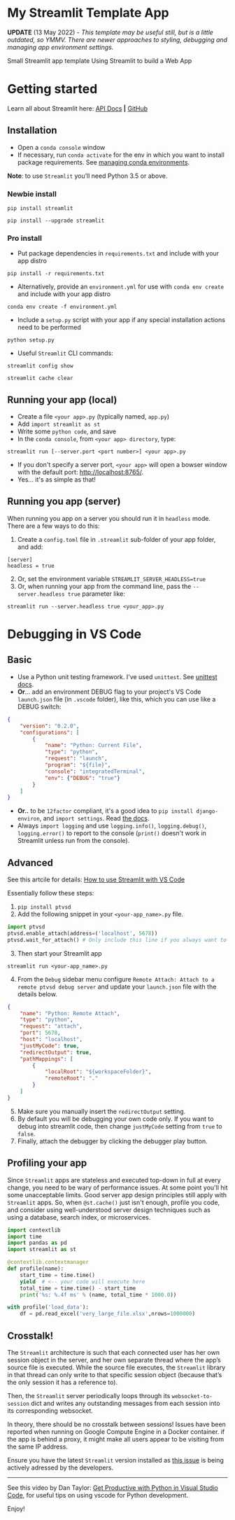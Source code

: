 # My Streamlit Template App

**UPDATE** (13 May 2022) - _This template may be useful still, but is a little outdated, so YMMV. There are newer approaches to styling, debugging and managing app environment settings._

Small Streamlit app template Using Streamlit to build a Web App 

# Getting started

Learn all about Streamlit here: [API Docs](https://docs.streamlit.io/index.html) **|** [GitHub](https://github.com/streamlit/streamlit)

## Installation

* Open a `conda console` window
* If necessary, run `conda activate` for the env in which you want to install package requirements. See [managing conda environments](https://docs.conda.io/projects/conda/en/latest/user-guide/tasks/manage-environments.html).

**Note**: to use `Streamlit` you’ll need Python 3.5 or above.

### Newbie install

`pip install streamlit`

`pip install --upgrade streamlit`

### Pro install

* Put package dependencies in `requirements.txt` and include with your app distro

`pip install -r requirements.txt`

* Alternatively, provide an `environment.yml` for use with `conda env create` and include with your app distro

`conda env create -f environment.yml`

* Include a `setup.py` script with your app if any special installation actions need to be performed

`python setup.py`

* Useful `Streamlit` CLI commands:

`streamlit config show`

`streamlit cache clear`

## Running your app (local)

* Create a file `<your app>.py` (typically named, `app.py`)
* Add `import streamlit as st`
* Write some `python code`, and save
* In the `conda console`, from `<your app> directory`, type:

`streamlit run [--server.port <port number>] <your app>.py`

* If you don't specify a server port, `<your app>` will open a bowser window with the default port: [http://localhost:8765/](http://localhost:8765/).
* Yes... it's as simple as that!

## Running you app (server)

When running you app on a server you should run it in `headless` mode. There are a few ways to do this:

1. Create a `config.toml` file in `.streamlit` sub-folder of your app folder, and add:

```
[server]
headless = true
```

2. Or, set the environment variable `STREAMLIT_SERVER_HEADLESS=true`
3. Or, when running your app from the command line, pass the `--server.headless true` parameter like:

`streamlit run --server.headless true <your_app>.py `

# Debugging in VS Code

## Basic

* Use a Python unit testing framework. I've used `unittest`. See [unittest docs](https://docs.python.org/2/library/unittest.html).
* **Or**... add an environment DEBUG flag to your project's VS Code `launch.json` file (in `.vscode` folder), like this, which you can use like a DEBUG switch:

```json
{
    "version": "0.2.0",
    "configurations": [
        {
            "name": "Python: Current File",
            "type": "python",
            "request": "launch",
            "program": "${file}",
            "console": "integratedTerminal",
            "env": {"DEBUG": "true"}
        }
    ]
}
```

* **Or..** to be `12factor` compliant, it's a good idea to `pip install django-environ`, and `import settings`. Read [the docs](https://django-environ.readthedocs.io/en/latest/).
* Always `import logging` and use `logging.info()`, `logging.debug()`, `logging.error()` to report to the console (`print()` doesn't work in Streamlit unless run from the console).

## Advanced

See this artcile for details: [How to use Streamlit with VS Code](https://awesome-streamlit.readthedocs.io/en/latest/vscode.html)

Essentially follow these steps:

1. `pip install ptvsd`
2. Add the following snippet in your `<your-app_name>.py` file.

```python
import ptvsd
ptvsd.enable_attach(address=('localhost', 5678))
ptvsd.wait_for_attach() # Only include this line if you always want to manually attach the debugger
```

3. Then start your Streamlit app

`streamlit run <your-app_name>.py`

4. From the `Debug` sidebar menu configure `Remote Attach: Attach to a remote ptvsd debug server` and update your `launch.json` file with the details below.
```json
{
    "name": "Python: Remote Attach",
    "type": "python",
    "request": "attach",
    "port": 5678,
    "host": "localhost",
    "justMyCode": true,
    "redirectOutput": true,
    "pathMappings": [
        {
            "localRoot": "${workspaceFolder}",
            "remoteRoot": "."
        }
    ]
}
```

5. Make sure you manually insert the `redirectOutput` setting.
6. By default you will be debugging your own code only. If you want to debug into streamlit code, then change `justMyCode` setting from `true` to `false`.
7. Finally, attach the debugger by clicking the debugger play button.

## Profiling your app

Since `Streamlit` apps are stateless and executed top-down in full at every change, you need to be wary of performance issues. At some point you'll hit
some unacceptable limits. Good server app design principles still apply with `Streamlit` apps. So, when `@st.cache()` just isn't enough, profile you code,
and consider using well-understood server design techniques such as using a database, search index, or microservices.

```python
import contextlib
import time
import pandas as pd
import streamlit as st

@contextlib.contextmanager
def profile(name):
    start_time = time.time()
    yield  # <-- your code will execute here
    total_time = time.time() - start_time
    print('%s: %.4f ms' % (name, total_time * 1000.0))

with profile('load_data'):
    df = pd.read_excel('very_large_file.xlsx',nrows=1000000)
```

## Crosstalk!

The `Streamlit` architecture is such that each connected user has her own session object in the server, and her own separate thread where the app’s source 
file is executed. While the source file executes, the `Streamlit` library in that thread can only write to that specific session object
(because that’s the only session it has a reference to).

Then, the `Streamlit` server periodically loops through its `websocket-to-session` dict and writes any outstanding messages from each session 
into its corresponding websocket.

In theory, there should be no crosstalk between sessions! Issues have been reported when running on Google Compute Engine in a Docker container.
if the app is behind a proxy, it might make all users appear to be visiting from the same IP address.

Ensure you have the latest `Streamlit` version installed as [this issue](https://discuss.streamlit.io/t/crosstalk-between-streamlit-sessions-with-multiple-users/319/3)
is being actively adressed by the developers.

---
See this video by Dan Taylor: [Get Productive with Python in Visual Studio Code](https://www.youtube.com/watch?v=6YLMWU-5H9o), for useful tips on using vscode for Python development.

Enjoy!
